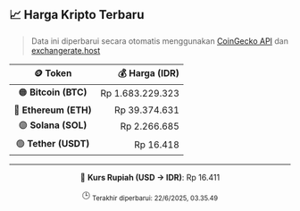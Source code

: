 

<!-- HARGA_KRIPTO -->
## 📈 Harga Kripto Terbaru

> Data ini diperbarui secara otomatis menggunakan [CoinGecko API](https://www.coingecko.com/) dan [exchangerate.host](https://exchangerate.host/)

<div align="center">

| 🪙 Token | 💰 Harga (IDR) |
|:------:|---------------:|
| 🟠 **Bitcoin (BTC)**   | Rp 1.683.229.323 |
| 🔵 **Ethereum (ETH)**  | Rp 39.374.631 |
| 🟣 **Solana (SOL)**    | Rp 2.266.685 |
| 🟢 **Tether (USDT)**   | Rp 16.418 |

---

💱 **Kurs Rupiah (USD → IDR)**: Rp 16.411

🕒 <sub>Terakhir diperbarui: 22/6/2025, 03.35.49</sub>

</div>
<!-- /HARGA_KRIPTO -->